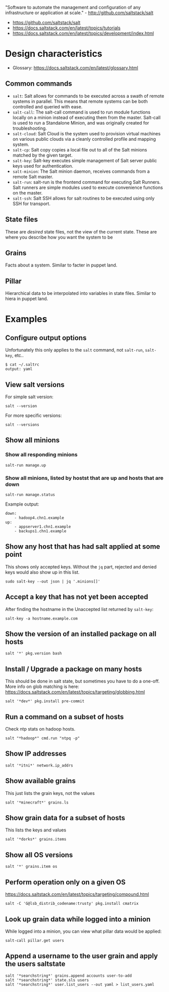 "Software to automate the management and configuration of any infrastructure or application at scale." - <http://github.com/saltstack/salt>

- <https://github.com/saltstack/salt>
- <https://docs.saltstack.com/en/latest/topics/tutorials>
- <https://docs.saltstack.com/en/latest/topics/development/index.html>

# Design characteristics

- Glossary: <https://docs.saltstack.com/en/latest/glossary.html>

## Common commands

- `salt`: Salt allows for commands to be executed across a swath of remote systems in parallel. This means that remote systems can be both controlled and queried with ease.
- `salt-call`: The salt-call  command is used to run module functions locally on a minion instead of executing them from the master. Salt-call is used to run a Standalone Minion, and was originally created for troubleshooting.
- `salt-cloud`: Salt Cloud is the system used to provision virtual machines on various public clouds via a cleanly controlled profile and mapping system.
- `salt-cp`: Salt copy copies a local file out to all of the Salt minions matched by the given target.
- `salt-key`: Salt-key executes simple management of Salt server public keys used for authentication.
- `salt-minion`: The Salt minion daemon, receives commands from a remote Salt master.
- `salt-run`: salt-run is the frontend command for executing Salt Runners.  Salt runners are simple modules used to execute convenience functions on the master.
- `salt-ssh`: Salt SSH allows for salt routines to be executed using only SSH for transport.

## State files

These are *desired* state files, not the view of the current state. These are where you describe how you want the system to be

## Grains

Facts about a system. Similar to facter in puppet land.

## Pillar

Hierarchical data to be interpolated into variables in state files. Similar to hiera in puppet land.

# Examples

## Configure output options

Unfortunately this only applies to the `salt` command, not `salt-run`, `salt-key`, etc..

```
$ cat ~/.saltrc
output: yaml
```

## View salt versions

For simple salt version:

```
salt --version
```

For more specific versions:

```
salt --versions
```

## Show all minions

### Show all responding minions

```
salt-run manage.up
```

### Show all minions, listed by hostst that are up and hosts that are down

```
salt-run manage.status
```

Example output:

```
down:
    - hadoop4.chn1.example
up:
    - appserver1.chn1.example
    - backups1.chn1.example
```

## Show any host that has had salt applied at some point

This shows only accepted keys. Without the `jq` part, rejected and denied keys would also show up in this list.

```
sudo salt-key --out json | jq '.minions[]'
```

## Accept a key that has not yet been accepted

After finding the hostname in the Unaccepted list returned by `salt-key`:

```
salt-key -a hostname.example.com
```

## Show the version of an installed package on all hosts

```
salt '*' pkg.version bash
```

## Install / Upgrade a package on many hosts

This should be done in salt state, but sometimes you have to do a one-off. More info on glob matching is here: <https://docs.saltstack.com/en/latest/topics/targeting/globbing.html>

```
salt '*dev*' pkg.install pre-commit
```

## Run a command on a subset of hosts

Check ntp stats on hadoop hosts.

```
salt "*hadoop*" cmd.run "ntpq -p"
```

## Show IP addresses

```
salt '*itni*' network.ip_addrs
```

## Show available grains

This just lists the grain keys, not the values

```
salt '*minecraft*' grains.ls
```

## Show grain data for a subset of hosts

This lists the keys and values

```
salt '*dorks*' grains.items
```

## Show all OS versions

```
salt '*' grains.item os
```

## Perform operation only on a given OS

<https://docs.saltstack.com/en/latest/topics/targeting/compound.html>

```
salt -C 'G@lsb_distrib_codename:trusty' pkg.install cmatrix
```

## Look up grain data while logged into a minion

While logged into a minion, you can view what pillar data would be applied:

```
salt-call pillar.get users
```

## Append a username to the user grain and apply the users saltstate

```
salt '*searchstring*' grains.append accounts user-to-add
salt '*searchstring*' state.sls users
salt '*searchstring*' user.list_users --out yaml > list_users.yaml
```
